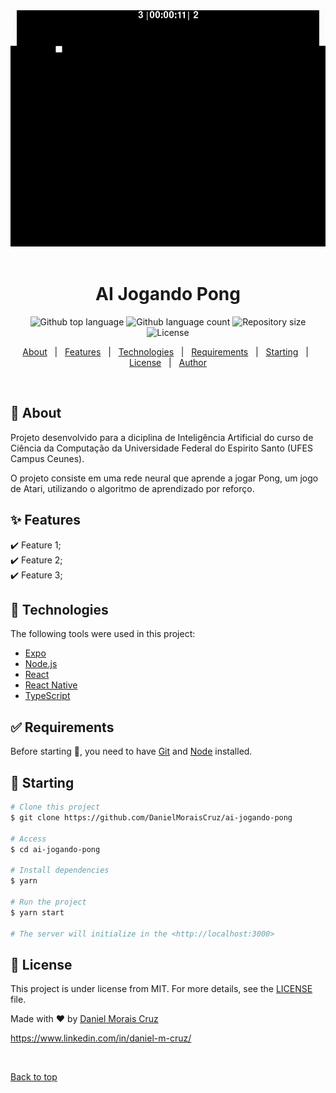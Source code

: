<div align="center" id="top"> 
  	<img src="README\Inicio-do-Pong.gif" alt="AI Jogando Pong" />
  	&#xa0;
  	<!-- <a href="https://aijogandopong.netlify.app">Demo</a> -->
</div>

<h1 align="center">AI Jogando Pong</h1>

<p align="center">
  	<img alt="Github top language" src="https://img.shields.io/github/languages/top/DanielMoraisCruz/ai-jogando-pong?color=56BEB8">
  	<img alt="Github language count" src="https://img.shields.io/github/languages/count/DanielMoraisCruz/ai-jogando-pong?color=56BEB8">
  	<img alt="Repository size" src="https://img.shields.io/github/repo-size/DanielMoraisCruz/ai-jogando-pong?color=56BEB8">
  	<img alt="License" src="https://img.shields.io/github/license/DanielMoraisCruz/ai-jogando-pong?color=56BEB8">
  	<!-- <img alt="Github issues" src="https://img.shields.io/github/issues/DanielMoraisCruz/ai-jogando-pong?color=56BEB8" /> -->
  	<!-- <img alt="Github forks" src="https://img.shields.io/github/forks/DanielMoraisCruz/ai-jogando-pong?color=56BEB8" /> -->
  	<!-- <img alt="Github stars" src="https://img.shields.io/github/stars/DanielMoraisCruz/ai-jogando-pong?color=56BEB8" /> -->
</p>
<!-- Status -->
<!-- <h4 align="center"> 
	🚧  AI Jogando Pong 🚀 Under construction...  🚧
</h4> 
<hr> -->
<p align="center">
	<a href="#dart-about">About</a> &#xa0; | &#xa0; 
	<a href="#sparkles-features">Features</a> &#xa0; | &#xa0;
	<a href="#rocket-technologies">Technologies</a> &#xa0; | &#xa0;
	<a href="#white_check_mark-requirements">Requirements</a> &#xa0; | &#xa0;
	<a href="#checkered_flag-starting">Starting</a> &#xa0; | &#xa0;
	<a href="#memo-license">License</a> &#xa0; | &#xa0;
	<a href="https://github.com/DanielMoraisCruz" target="_blank">Author</a>
</p>

<br>

## :dart: About ##

Projeto desenvolvido para a diciplina de Inteligência Artificial do curso de Ciência da Computação da Universidade Federal do Espirito Santo (UFES Campus Ceunes).

O projeto consiste em uma rede neural que aprende a jogar Pong, um jogo de Atari, utilizando o algoritmo de aprendizado por reforço.

## :sparkles: Features ##

:heavy_check_mark: Feature 1;\
:heavy_check_mark: Feature 2;\
:heavy_check_mark: Feature 3;

## :rocket: Technologies ##

The following tools were used in this project:

- [Expo](https://expo.io/)
- [Node.js](https://nodejs.org/en/)
- [React](https://pt-br.reactjs.org/)
- [React Native](https://reactnative.dev/)
- [TypeScript](https://www.typescriptlang.org/)

## :white_check_mark: Requirements ##

Before starting :checkered_flag:, you need to have [Git](https://git-scm.com) and [Node](https://nodejs.org/en/) installed.

## :checkered_flag: Starting ##

```bash
# Clone this project
$ git clone https://github.com/DanielMoraisCruz/ai-jogando-pong

# Access
$ cd ai-jogando-pong

# Install dependencies
$ yarn

# Run the project
$ yarn start

# The server will initialize in the <http://localhost:3000>
```

## :memo: License ##

This project is under license from MIT. For more details, see the [LICENSE](LICENSE) file.


Made with :heart: by <a href="https://github.com/DanielMoraisCruz" target="_blank">Daniel Morais Cruz</a>

https://www.linkedin.com/in/daniel-m-cruz/

&#xa0;

<a href="#top">Back to top</a>
